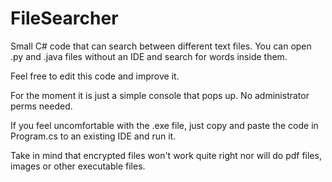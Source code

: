 # FileSearcher
Small C# code that can search between different text files. You can open .py and .java files without an IDE and search for words inside them.  

Feel free to edit this code and improve it.

<You can turn this code into an executable file with visual studio>

For the moment it is just a simple console that pops up. No administrator perms needed.


If you feel uncomfortable with the .exe file, just copy and paste the code in Program.cs to an existing IDE and run it.



Take in mind that encrypted files won't work quite right nor will do pdf files, images or other executable files.
